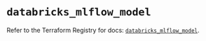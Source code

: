 # `databricks_mlflow_model`

Refer to the Terraform Registry for docs: [`databricks_mlflow_model`](https://registry.terraform.io/providers/databricks/databricks/1.64.0/docs/resources/mlflow_model).
